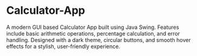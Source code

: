 # Calculator-App
A modern GUI based Calculator App built using Java Swing. Features include basic arithmetic operations, percentage calculation, and error handling. Designed with a dark theme, circular buttons, and smooth hover effects for a stylish, user-friendly experience.
